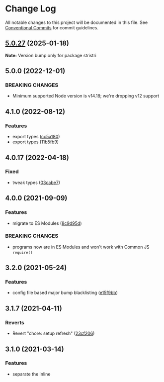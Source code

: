# Change Log

All notable changes to this project will be documented in this file.
See [Conventional Commits](https://conventionalcommits.org) for commit guidelines.

## [5.0.27](https://github.com/codsen/codsen/compare/stristri@5.0.26...stristri@5.0.27) (2025-01-18)

**Note:** Version bump only for package stristri

## 5.0.0 (2022-12-01)

### BREAKING CHANGES

- Minimum supported Node version is v14.18; we're dropping v12 support

## 4.1.0 (2022-08-12)

### Features

- export types ([cc5a180](https://github.com/codsen/codsen/commit/cc5a1807c10a1a9abe4f3b950ba75acef690c3e9))
- export types ([11b5fb9](https://github.com/codsen/codsen/commit/11b5fb936ce20e0a77c3a09806773e1cd7695c50))

## 4.0.17 (2022-04-18)

### Fixed

- tweak types ([03cabe7](https://github.com/codsen/codsen/commit/03cabe7274fe093742dadb74ef94a5df62f6b9ca))

## 4.0.0 (2021-09-09)

### Features

- migrate to ES Modules ([8c9d95d](https://github.com/codsen/codsen/commit/8c9d95d5dea0b769c2f070397141918a4893d575))

### BREAKING CHANGES

- programs now are in ES Modules and won't work with Common JS `require()`

## 3.2.0 (2021-05-24)

### Features

- config file based major bump blacklisting ([e15f9bb](https://github.com/codsen/codsen/commit/e15f9bba1c4fd5f847ac28b3f38fa6ee633f5dca))

## 3.1.7 (2021-04-11)

### Reverts

- Revert "chore: setup refresh" ([23cf206](https://github.com/codsen/codsen/commit/23cf206970a087ff0fa04e61f94d919f59ab3881))

## 3.1.0 (2021-03-14)

### Features

- separate the inline <script> contents - add a new option, "js" ([b7aac4b](https://github.com/codsen/codsen/commit/b7aac4b0b8490fad2bd8ec8ec232ae4a8de7867c))

## 3.0.1 (2021-01-28)

### Fixed

- add `testStats` to npmignore ([f3c84e9](https://github.com/codsen/codsen/commit/f3c84e95afc5514214312f913692d85b2e12eb29))

## 3.0.0 (2021-01-23)

### Features

- rewrite in TS ([bffdb9b](https://github.com/codsen/codsen/commit/bffdb9bc670f5164795ec1c4a100b81b3e5e6b04))

### BREAKING CHANGES

- there are no API changes but we're bumping _major_ just in case

## 2.0.0 (2020-12-09)

### Features

- add `opts.reportProgressFunc`, remove reported ranges ([5021681](https://git.sr.ht/~royston/codsen/commit/5021681dfc7bde4be6750f73daeb5b0448a39c4f))
- report log of time taken ([f9b575f](https://git.sr.ht/~royston/codsen/commit/f9b575fc7d7d09ddbb5d8f6914b73d6bfc366165))

### BREAKING CHANGES

- ranges are not reported in result any more because it's too resource taxing to
  calculate the collapsed result ranges on top of del

## 1.1.0 (2020-12-06)

### Features

- initial release ([03866cc](https://git.sr.ht/~royston/codsen/commit/03866cca2d5a5611179c9c79d61abfc49a56ce56))
